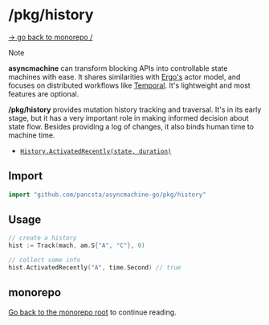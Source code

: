 # /pkg/history

[-> go back to monorepo /](/README.md)

> [!NOTE]
> **asyncmachine** can transform blocking APIs into controllable state machines with ease. It shares similarities with
> [Ergo's](https://github.com/ergo-services/ergo) actor model, and focuses on distributed workflows like [Temporal](https://github.com/temporalio/temporal).
> It's lightweight and most features are optional.

**/pkg/history** provides mutation history tracking and traversal. It's in its early stage, but it has a very important
role in making informed decision about state flow. Besides providing a log of changes, it also binds human time to
machine time.

- [`History.ActivatedRecently(state, duration)`](https://pkg.go.dev/github.com/pancsta/asyncmachine-go/pkg/history#History.ActivatedRecently)

## Import

```go
import "github.com/pancsta/asyncmachine-go/pkg/history"
```

## Usage

```go
// create a history
hist := Track(mach, am.S{"A", "C"}, 0)

// collect some info
hist.ActivatedRecently("A", time.Second) // true
```

## monorepo

[Go back to the monorepo root](/README.md) to continue reading.
